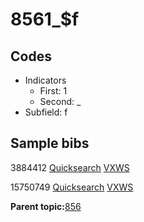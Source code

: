 # 8561\_$f

## Codes

-   Indicators
    -   First: 1
    -   Second: \_
-   Subfield: f

## Sample bibs

3884412 [Quicksearch](https://search.library.yale.edu/catalog/3884412) [VXWS](http://prodorbis.library.yale.edu:7014/vxws/GetHoldingsService?bibId=3884412)

15750749 [Quicksearch](https://search.library.yale.edu/catalog/15750749) [VXWS](http://prodorbis.library.yale.edu:7014/vxws/GetHoldingsService?bibId=15750749)

**Parent topic:**[856](../../tags/856/856.md)

